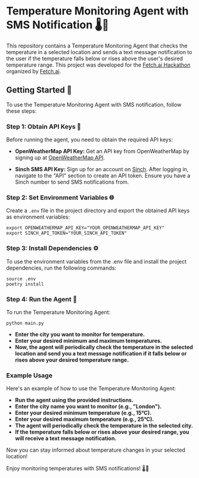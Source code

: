 # Temperature Monitoring Agent with SMS Notification 🌡️📲

This repository contains a Temperature Monitoring Agent that checks the temperature in a selected location and sends a text message notification to the user if the temperature falls below or rises above the user's desired temperature range. This project was developed for the [Fetch.ai Hackathon](https://lu.ma/fetchai-hackathon) organized by [Fetch.ai](https://fetch.ai/).

## Getting Started 🚀

To use the Temperature Monitoring Agent with SMS notification, follow these steps:

### Step 1: Obtain API Keys 🔑

Before running the agent, you need to obtain the required API keys:

- **OpenWeatherMap API Key:** Get an API key from OpenWeatherMap by signing up at [OpenWeatherMap API](https://openweathermap.org/api).

- **Sinch SMS API Key:** Sign up for an account on [Sinch](https://www.sinch.com/). After logging in, navigate to the "API" section to create an API token. Ensure you have a Sinch number to send SMS notifications from.

### Step 2: Set Environment Variables 🌐

Create a `.env` file in the project directory and export the obtained API keys as environment variables:

```shell
export OPENWEATHERMAP_API_KEY="YOUR_OPENWEATHERMAP_API_KEY"
export SINCH_API_TOKEN="YOUR_SINCH_API_TOKEN"
```

### Step 3: Install Dependencies ⚙️

To use the environment variables from the .env file and install the project dependencies, run the following commands:

```shell
source .env
poetry install
```

### Step 4: Run the Agent 🏃

To run the Temperature Monitoring Agent:

```shell 
python main.py
```

- **Enter the city you want to monitor for temperature.**
- **Enter your desired minimum and maximum temperatures.**
- **Now, the agent will periodically check the temperature in the selected location and send you a text message notification if it falls below or rises above your desired temperature range.**

### Example Usage

Here's an example of how to use the Temperature Monitoring Agent:

- **Run the agent using the provided instructions.**
- **Enter the city name you want to monitor (e.g., "London").**
- **Enter your desired minimum temperature (e.g., 15°C).**
- **Enter your desired maximum temperature (e.g., 25°C).**
- **The agent will periodically check the temperature in the selected city.**
- **If the temperature falls below or rises above your desired range, you will receive a text message notification.**

Now you can stay informed about temperature changes in your selected location!

Enjoy monitoring temperatures with SMS notifications! 🌡️📲
